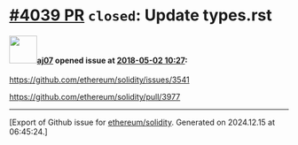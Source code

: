 # [\#4039 PR](https://github.com/ethereum/solidity/pull/4039) `closed`: Update types.rst

#### <img src="https://avatars.githubusercontent.com/u/9623159?v=4" width="50">[aj07](https://github.com/aj07) opened issue at [2018-05-02 10:27](https://github.com/ethereum/solidity/pull/4039):

https://github.com/ethereum/solidity/issues/3541

https://github.com/ethereum/solidity/pull/3977




-------------------------------------------------------------------------------



[Export of Github issue for [ethereum/solidity](https://github.com/ethereum/solidity). Generated on 2024.12.15 at 06:45:24.]

